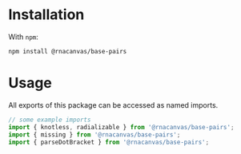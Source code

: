 # Installation

With `npm`:

```
npm install @rnacanvas/base-pairs
```

# Usage

All exports of this package can be accessed as named imports.

```javascript
// some example imports
import { knotless, radializable } from '@rnacanvas/base-pairs';
import { missing } from '@rnacanvas/base-pairs';
import { parseDotBracket } from '@rnacanvas/base-pairs';
```

